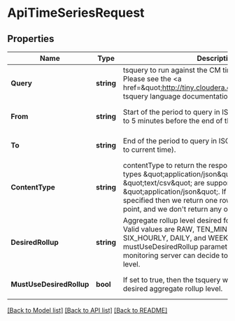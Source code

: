 # ApiTimeSeriesRequest

## Properties
Name | Type | Description | Notes
------------ | ------------- | ------------- | -------------
**Query** | **string** | tsquery to run against the CM time-series data store. Please see the &lt;a href&#x3D;\&quot;http://tiny.cloudera.com/cm_tsquery\&quot;&gt; tsquery language documentation&lt;/a&gt;.&lt;p/&gt; | [optional] [default to null]
**From** | **string** | Start of the period to query in ISO 8601 format (defaults to 5 minutes before the end of the period). | [optional] [default to null]
**To** | **string** | End of the period to query in ISO 8601 format (defaults to current time). | [optional] [default to null]
**ContentType** | **string** | contentType to return the response in. The content types \&quot;application/json\&quot; and \&quot;text/csv\&quot; are supported. This defaults to \&quot;application/json\&quot;. If \&quot;text/csv\&quot; is specified then we return one row per time series data point, and we don&#39;t return any of the metadata. | [optional] [default to null]
**DesiredRollup** | **string** | Aggregate rollup level desired for the response data. Valid values are RAW, TEN_MINUTELY, HOURLY, SIX_HOURLY, DAILY, and WEEKLY. Note that if the mustUseDesiredRollup parameter is not set, then the monitoring server can decide to return a different rollup level. | [optional] [default to null]
**MustUseDesiredRollup** | **bool** | If set to true, then the tsquery will return data with the desired aggregate rollup level. | [optional] [default to null]

[[Back to Model list]](../README.md#documentation-for-models) [[Back to API list]](../README.md#documentation-for-api-endpoints) [[Back to README]](../README.md)


